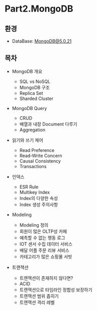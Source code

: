 # Part2.MongoDB

## 환경
- DataBase: MongoDB@5.0.21

## 목차
* MongoDB 개요
    * SQL vs NoSQL
    * MongoDB 구조 
    * Replica Set
    * Sharded Cluster


* MongoDB Query
  * CRUD
  * 배열과 내장 Document 다루기
  * Aggregation


* 읽기와 쓰기 제어
  * Read Preference
  * Read-Write Concern
  * Causal Consistency
  * Transactions


* 인덱스
  * ESR Rule
  * Multikey Index
  * Index의 다양한 속성
  * Index 생성 주의사항


* Modeling
  * Modeling 정의
  * 회원이 많은 OLTP성 카페
  * 예측할 수 없는 행동 로그
  * IOT 센서 수집 데이터 서비스
  * 배달 어플 주문 리뷰 서비스
  * 카테고리가 많은 쇼핑몰 서빗 


* 트랜잭션
  * 트랜잭션이 존재하지 않다면?
  * ACID
  * 트랜잭션으로 타임라인 정합성 보장하기
  * 트랜잭션 범위 좁히기
  * 트랜잭션 격리 레벨